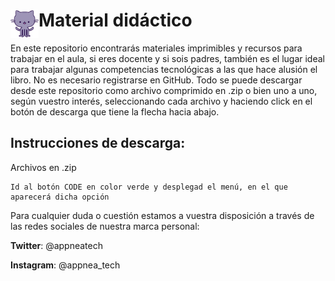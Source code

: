 # Material didáctico <img src="https://github.com/refined-github/refined-github/blob/main/source/icon.png" width="45" align="left">

En este repositorio encontrarás materiales imprimibles y recursos para trabajar en el aula, si eres docente y si sois padres, también es el lugar ideal para trabajar algunas competencias tecnológicas a las que hace alusión el libro. No es necesario registrarse en GitHub. Todo se puede descargar desde este repositorio como archivo comprimido en .zip o bien uno a uno, según vuestro interés, seleccionando cada archivo y haciendo click en el botón de descarga que tiene la flecha hacia abajo.

## Instrucciones de descarga:

Archivos en .zip 

```
Id al botón CODE en color verde y desplegad el menú, en el que aparecerá dicha opción
```


Para cualquier duda o cuestión estamos a vuestra disposición a través de las redes sociales de nuestra marca personal: 

**Twitter**: @appneatech

**Instagram**: @appnea_tech
